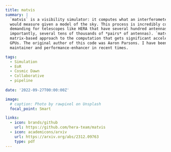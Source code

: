 ```yaml
---
title: matvis
summary: |  
  `matvis` is a visibility simulator: it computes what an interferometer (like [HERA](/projects/hera))
  would measure given a model of the sky. This process is incredibly computationally
  demanding for telescopes like HERA that have several hundred antennas (and, more
  importantly, several tens of thousands of *pairs* of antennas). `matvis` adopts a novel
  matrix-based approach to the computation that gets significant acceleration from modern
  GPUs. The original author of this code was Aaron Parsons. I have been the primary 
  maintainer and performance-enhancer in recent times.

tags:
  - Simulation
  - EoR
  - Cosmic Dawn
  - Collaborative
  - pipeline
  
date: '2022-09-27T00:00:00Z'

image:
  # caption: Photo by rawpixel on Unsplash
  focal_point: Smart

links:
  - icon: brands/github
    url: https://github.com/hera-team/matvis
  - icon: academicons/arxiv
    url: https://arxiv.org/abs/2312.09763
    type: pdf
---
```



